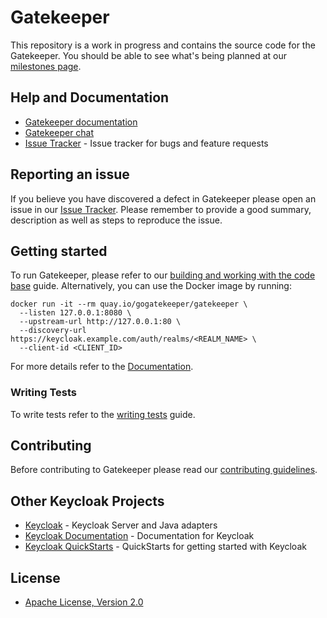 # Gatekeeper

This repository is a work in progress and contains the source code for the Gatekeeper. You should be able to see what's being planned at our [milestones page](https://github.com/gogatekeeper/gatekeeper/milestones).

## Help and Documentation

* [Gatekeeper documentation](docs/user-guide.md)
* [Gatekeeper chat](https://discord.com/invite/zRqVXXTMCv)
* [Issue Tracker](https://github.com/gogatekeeper/gatekeeper/issues) - Issue tracker for bugs and feature requests

## Reporting an issue

If you believe you have discovered a defect in Gatekeeper please open an issue in our [Issue Tracker](https://github.com/gogatekeeper/gatekeeper/issues).
Please remember to provide a good summary, description as well as steps to reproduce the issue.

## Getting started

To run Gatekeeper, please refer to our [building and working with the code base](docs/building.md) guide. Alternatively, you can use the Docker image by running:

    docker run -it --rm quay.io/gogatekeeper/gatekeeper \
      --listen 127.0.0.1:8080 \
      --upstream-url http://127.0.0.1:80 \
      --discovery-url https://keycloak.example.com/auth/realms/<REALM_NAME> \
      --client-id <CLIENT_ID>

For more details refer to the [Documentation](docs/user-guide.md).

### Writing Tests

To write tests refer to the [writing tests](docs/tests-development.md) guide.

## Contributing

Before contributing to Gatekeeper please read our [contributing guidelines](CONTRIBUTING.md).

## Other Keycloak Projects

* [Keycloak](https://github.com/keycloak/keycloak) - Keycloak Server and Java adapters
* [Keycloak Documentation](https://github.com/keycloak/keycloak-documentation) - Documentation for Keycloak
* [Keycloak QuickStarts](https://github.com/keycloak/keycloak-quickstarts) - QuickStarts for getting started with Keycloak

## License

* [Apache License, Version 2.0](https://www.apache.org/licenses/LICENSE-2.0)
